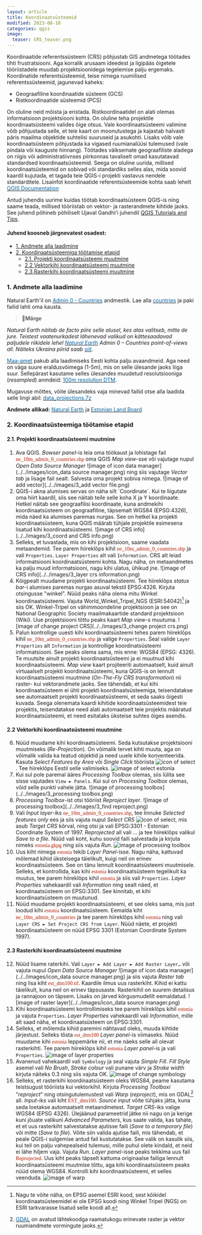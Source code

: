 ```yaml
---
layout: article
title: Koordinaatsüsteemid
modified: 2023-08-10
categories: qgis
image:
  teaser: CRS_teaser.png
---
```


Koordinaatide referentssüsteem (CRS) põhjustab GIS andmetega töötades tihti frustratsiooni. Aga korralik arusaam ideedest ja ligipääs õigetele tööriistadele muudab projektsioonidega tegelemise palju ergemaks. Koordinatide referentsüsteemid, teise nimega ruumilised referentssüsteemid, jagunevad kaheks:
+ Geograafiline koordinaatide süsteem (GCS)
+ Ristkoordinaatide süsteemid (PCS)

On oluline neid mõista ja eristada. Ristkoordinaatidel on alati olemas informatsioon projektsiooni kohta. On oluline teha projektile koordinaatsüsteemi valides õige otsus. Vale koordinaatsüsteemi valimine võib põhjustada selle, et teie kaart on moonutustega ja kajastab halvasti päris maailma objektide suhtelisi suuruseid ja asukohti. Lisaks võib vale koordinaatsüsteem põhjustada ka vigased ruumianalüüsi tulemused (vale pindala või kauguste hinnang). Töötades väiksemate geograafiliste aladega on riigis või administratiivnses piirkonnas tavaliselt omad kasutatavad standardsed koordinaatsüsteemid. Seega on oluline uurida, millised koordinaatsüsteemid on sobivad või standardiks selles alas, mida soovid kaardil kujutada, et tagada teie QGIS-i projekti vastavus nendele standarditele. Lisainfot koordinaatide referentsüsteemide kohta saab lehelt [<span style="color:#0564A0">QGIS Documentation</span>](https://docs.qgis.org/3.28/en/docs/gentle_gis_introduction/coordinate_reference_systems.html#coordinate-reference-systems)

Antud juhendis uurime kuidas töötab koordinaatsüsteem QGIS-is ning saame teada, millised tööriistab on vektor- ja rasterandmete kihtide jaoks. See juhend põhineb põhiliselt Ujaval Gandhi'i juhendil [QGIS Tutorials and Tips](https://www.qgistutorials.com/en/docs/introduction.html).
#### Juhend koosneb järgnevatest osadest:

- [1. Andmete alla laadimine](#1-andmete-alla-laadimine)
- [2. Koordinaatsüsteemiga töötamise etapid](#2-koordinaatsüsteemiga-töötamise-etapid)
  * [2.1. Projekti koordinaatsüsteemi muutmine](#21-projekti-koordinaatsüsteemi-muutmine)
  * [2.2 Vektorkihi koordinaatsüsteemi muutmine](#22-vektorkihi-koordinaatsüsteemi-muutmine)
  * [2.3 Rasterkihi koordinaatsüsteemi muutmine](#23-rasterkihi-koordinaatsüsteemi-muutmine)

### 1. Andmete alla laadimine

Natural Earth'il on [<span style="color:#0564A0">Admin 0 - Countries</span>](http://www.naturalearthdata.com/downloads/10m-cultural-vectors/) andmestik. Lae alla [<span style="color:#0564A0">countries</span>](https://www.naturalearthdata.com/http//www.naturalearthdata.com/download/10m/cultural/ne_10m_admin_0_countries.zip) ja paki failid lahti oma kausta. 

>:scroll:**Märge**
>
*Natural Earth näitab de facto piire selle alusel, kes alas valitseb, mitte de jure. Teistest vaatenurkadest lähenevad valikud on kättesaadavad paljudele riikidele lehel [<span style="color:#0564A0">Natural Earth</span>]( https://naturalearthdata.com/downloads/10m-cultural-vectors/) Admin 0 – Countries point-of-views all. Näiteks Ukraina piirid saab [<span style="color:#0564A0">siit</span>](https://www.naturalearthdata.com/http//www.naturalearthdata.com/download/10m/cultural/ne_10m_admin_0_countries_ukr.zip).*

[<span style="color:#0564A0">Maa-amet</span>](https://geoportaal.maaamet.ee/est/Ruumiandmed-p1.html) pakub alla laadimiseks Eesti kohta palju avaandmeid. Aga need on väga suure eraldusvõimega (1-5m), mis on selle ülesande jaoks liiga suur. Sellepärast kasutame selles ülesandes muudetud resolutsiooniga (*resampled*) anmdeid: [<span style="color:#0564A0">100m resolution DTM</span>](../../datasets/est_dtm100.7z).

Mugavuse mõttes, võite ülesandeks vaja minevad failid otse alla laadida selle lingi abil:
[<span style="color:#0564A0">data_projections.7z</span>](../../datasets/data_projections.7z)

**Andmete allikad:** [<span style="color:#0564A0">Natural Earth</span>](https://www.naturalearthdata.com/) ja [<span style="color:#0564A0">Estonian Land Board</span>](https://maaamet.ee/en)

### 2. Koordinaatsüsteemiga töötamise etapid
#### 2.1. Projekti koordinaatsüsteemi muutmine
1. Ava QGIS. *Bowser panel*-is leia oma töökaust ja lohistage fail <span style="font-family:Consolas; color:#AF1B03">ne_10m_admin_0_countries.shp</span> oma QGIS *Map view*-sse või vajutage nupul *Open Data Source Manager* ![image of icon data manager](../../images/icon_data source manager.png) ning siis vajutage *Vector tab* ja lisage fail sealt. Salvesta oma projekt sobiva nimega.
![image of add vector](../../images/3_add vector file.png)
2. QGIS-i akna alumises servas on näha silt ´Coordinate´. Kui te liigutate oma hiirt kaardil, siis see näitab teile selle koha X ja Y koordinaate. Hetkel näitab see geograafilisi koordinaate, kuna andmekihi koordinaatsüsteem on geograafiline, täpsemalt WGS84 (EPSG:4326), mida näed ka alumises paremas nurgas. See on hetkel ka projekti koordinaatsüsteem, kuna QGIS määrab tühjale projektile esimesena lisatud kihi koordinaatsüsteemi.
![image of CRS info](../../images/3_coord and CRS info.png)
3. Selleks, et tuvastada, mis on kihi projektsioon, saame vaadata metaandemid. Tee parem hiireklõps kihil <span style="font-family:Consolas; color:#AF1B03">ne_10m_admin_0_countries.shp</span> ja vali `Properties`. `Layer Properties` alt vali `Information`. CRS alt leiad informatsiooni koordinaatsüsteemi kohta. Nagu näha, on metaandmetes ka palju muud informatsiooni, nagu kihi ulatus, ühikud jne.
![image of CRS info](../../images/3_layer crs information.png)
4. Kõigpealt muudame projekti koordinaatsüsteemi. Tee hiireklõps *status bar*-i alumises paremas nurgas asuval tekstil EPSG:4326. Kirjuta otsingusse "winkel". Nüüd peaks näha olema mitu Winkel koordinaatsüsteemi. Vajuta World_Winkel_Tripel_NGS (ESRI:54042)[^1] ja siis OK. Winkel-Tripel on vähimmoondeline projektsioon ja see on National Geographic Society maailmakaartide standard projektsioon (Wiki). Uue projektsiooni tõttu peaks kaart *Map view*-s muutuma.
![image of change project CRS](../../images/3_change project crs.png)
5. Palun kontrollige uuesti kihi koordinaatsüsteemi tehes parem hiireklõps kihil <span style="font-family:Consolas; color:#AF1B03">ne_10m_admin_0_countries.shp</span> ja valige `Properties`. Seal valide `Layer Properties` alt `Information` ja kontrollige koordinatsüsteemi informatsiooni. See peaks olema sama, mis enne: WGS84 (EPSG: 4326). Te muutsite ainult projekti koordinaatsüsteemi ja ei muutnud kihi koordinaatsüsteemi. *Map view* kaart projiteeriti automaatselt, kuid ainult virtuaalselt projekti koordinaatsüsteemi, kuna QGIS-is on lennult koordinaatsüsteemi muutmine (*On-The-Fly CRS transformation*) nii raster- kui vektorandmete jaoks. See tähendab, et kui kihi koordinaatsüsteem ei ühti projekti koordinaatsüsteemiga, teisendatakse see automaatselt projekti koordinaatsüsteemi, et seda saaks õigesti kuvada. Seega olenemata kaardi kihitide koordinaatsüsteemidest teie projektis, teisendatakse need alati automaatselt teie projektis määratud koordinaatsüsteemi, et need esitataks üksteise suhtes õiges asendis. 

#### 2.2 Vektorkihi koordinaatsüsteemi muutmine
6. Nüüd muudame kihi koordinaatsüsteemi. Seda kutsutakse projektsiooni muutmiseks (*Re-Projection*). On võimalik tervet kihti muuta, aga on võimalik valida ka teatud objektid ja need uuele kihile konventeerida. Kasuta *Select Features by Area* või *Single Click* tööriista ![icon of select](../../images/icon_select.png). Tee hiireklõps Eestil selle valimiseks.
![image of select estonia](../../images/e3_select_estonia.png)
7. Kui sul pole paremal ääres *Processing Toolbox* olemas, siis lülita see sisse vajutades `View ► Panels`. Kui sul on *Processing Toolbox* olemas, võid selle punkti vahele jätta. 
![image of processing toolbox](../../images/3_processing toolbox.png)
8. *Processing Toolbox*-ist otsi tööriist *Reproject layer*.
![image of processing toolbox](../../images/3_find reproject.png)
9. Vali *Input layer*-iks <span style="font-family:Consolas; color:#AF1B03">ne_10m_admin_0_countries.shp</span>, tee linnuke *Selected features only* ees ja siis vajuta nupul *Select CRS* ![icon of select](../../images/icon_CRS2.png), mis asub *Target CRS* kõrval, ning otsi ja vali EPSG:3301 - Estonian Coordinate System of 1997. *Reprojected* all vali ... ja tee hiireklõps valikul *Save to a file*. Nüüd vali koht, kuhu soovid faili salvestada ja kirjuta nimeks <span style="font-family:Consolas; color:#AF1B03">estonia.gkpg</span> ning siis vajuta *Run*.
![image of processing toolbox](../../images/3_reproject.png)
10. Uus kiht nimega <span style="font-family:Consolas; color:#AF1B03">estonia</span> tekib *Layer Panel*-isse. Nagu näha, kattuvad mõlemad kihid üksteisega täielikult, kuigi neil on erinev koordinaatsüsteem. See on tänu lennult koordinaatsüsteemi muutmisele. Selleks, et kontrollida, kas kihi <span style="font-family:Consolas; color:#AF1B03">estonia</span> koordinaatsüsteem tegelikult ka muutus, tee parem hiireklõps kihil <span style="font-family:Consolas; color:#AF1B03">estonia</span> ja siis vali `Properties`. *Layer Properties* vahekaardil vali *Information* ning sealt näed, et koordinaatsüsteem on EPSG:3301. See kinnitab, et kihi koordinaatsüsteem on muutunud.
11. Nüüd muudame projekti koordinaatsüsteemi, et see oleks sama, mis just loodud kihi <span style="font-family:Consolas; color:#AF1B03">estonia</span> koordinaatsüsteem. Eemalda kiht <span style="font-family:Consolas; color:#AF1B03">ne_10m_admin_0_countries</span> ja tee parem hiireklõps kihil <span style="font-family:Consolas; color:#AF1B03">estonia</span> ning vali `Layer CRS ► Set Project CRS from Layer`.
Nüüd näete, et projekti koordinaatsüsteem on nüüd EPSG 3301 (Estonian Coordinate System 1997).

#### 2.3 Rasterkihi koordinaatsüsteemi muutmine
12. Nüüd lisame raterkihi. Vali `Layer ► Add Layer ► Add Raster Layer…` või vajuta nupul *Open Data Source Manager* ![image of icon data manager](../../images/icon_data source manager.png) ja siis vajuta *Raster tab* ning lisa kiht <span style="font-family:Consolas; color:#AF1B03">est_dtm100.tif</span>. Kaardile ilmus uus rasterkiht. Kihid ei kattu täielikult, kuna neil on erinev täpsusaste. Rasterkihil on suurem detailsus ja rannajoon on täpsem. Lisaks on järved kõrgusmudelilt eemaldatud. 
![image of raster layer](../../images/icon_data source manager.png)
13. Kihi koordinaatsüsteemi kontrollimiseks tee parem hiireklõps kihil <span style="font-family:Consolas; color:#AF1B03">estonia</span> ja vajuta `Properties`. *Layer Properties* vahekaardil vali *Information*, mille alt saad näha, et koordinaatsüsteem on EPSG:3301.
14. Selleks, et mõlemda kihid paremini nähtavad oleks, muuda kihtide järjestust. Selleks tõsta <span style="font-family:Consolas; color:#AF1B03">est_dtm100</span> *Layer panel*-is viimaseks. Nüüd muudame kihi <span style="font-family:Consolas; color:#AF1B03">estonia</span> leppemärke nii, et me näeks selle all olevat rasterkihti. Tee parem hiireklõps kihil <span style="font-family:Consolas; color:#AF1B03">estonia</span> *Layer panel*-is ja vali `Properties`.
![image of layer properties](../../images/e3_raster_lakes.png)
15. Avanenud vahekaardil vali `Symbology` ja seal vajuta *Simple Fill*. *Fill Style* asemel vali *No Brush*, *Stroke colour* vali punane värv ja *Stroke width* kirjuta näiteks 0.3 ning siis vajuta OK.
![image of change symbology](../../images/3_symbology.png)
16. Selleks, et rasterkihi koordinaatsüsteem oleks WGS84, peame kasutama teistsugust tööriista kui vektorkihil. Kirjuta *Processing Toolboxi* "*reproject*" ning otsingutulemustest vali *Warp* (*reproject*), mis on GDAL[^2] all. *Input*-iks vali kiht <span style="font-family:Consolas; color:#AF1B03">EST_dtm100</span>. *Source input* võite tühjaks jätta, kuna seda loetakse automaatselt metaandmetest. *Target CRS*-iks valige WGS84 (EPSG 4326). Ülejäänud parameetrid jätke nii nagu on ja kerige kuni jõuate valikuni *Advanced Parameters*, kus saate valida, kas tahate, et et uus rasterkiht salvestatakse ajutisse faili (*Save to a temporary file*) või mitte (*Save to file*). Võite siin valida ajutise faili, mis tähendab, et peale QGIS-i sulgemise antud fail kustutatakse. See valik on kasulik siis, kui teil on palju vahepealseid tulemusi, mille puhul olete kindald, et neid ei lähe hiljem vaja. Vajuta *Run*. *Layer panel*-isse peaks tekkima uus fail <span style="font-family:Consolas; color:#AF1B03">Reprojected</span>. Uus kiht peaks täpselt kattuma originaalse failiga lennult koordinaatsüsteemi muutmise tõttu, aga kihi koordinaatsüsteem peaks nüüd olema WGS84. Kontrolli kihi koordinaatsüsteemi, et selles veenduda.
![image of warp](../../images/3_warp.png)


[^1]: Nagu te võite näha, on EPSG asemel ESRI kood, sest kõikidel koordinaatsüsteemidel ei ole EPSG koodi ning Winkel Tripel (NGS) on ESRI tarkvarasse lisatud selle koodi all.
[^2]: [<span style="color:#0564A0">GDAL</span>](https://gdal.org/) on avatud lähtekoodga raamatukogu erinevate raster ja vektor ruumiandmete vormingute jaoks.
